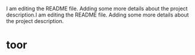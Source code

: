 I am editing the README file. Adding some more details about the project description.I am editing the README file. Adding some more details about the project description.
# toor
